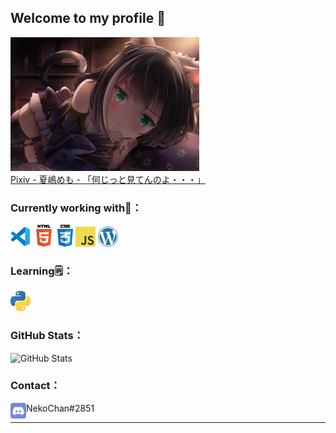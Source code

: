 ## Welcome to my profile 👋

<div><img width="60%" src="images/pixiv84738255.jpg" /></div>
<a href="https://www.pixiv.net/artworks/84738255" title="Pixiv - 夏嶋めも - 「何じっと見てんのよ・・・」">Pixiv - 夏嶋めも - 「何じっと見てんのよ・・・」</a>

### Currently working with🚀：

<a href="https://code.visualstudio.com/" title="Visual Studio Code"><img src="icons/vscode.png" /></a>
<a href="https://en.wikipedia.org/wiki/HTML5" title="HTML5"><img width="35px" src="icons/html5.png" /></a>
<a href="https://en.wikipedia.org/wiki/CSS" title="CSS3"><img width="25px" src="icons/css3.png" /></a>
<a href="https://en.wikipedia.org/wiki/JavaScript" title="JavaScript"><img src="icons/javascript.png" /></a>
<a href="https://wordpress.org/" title="WordPress"><img src="icons/wordpress.png" /></a>

### Learning🗒：
<a href="https://www.python.org/" title="Python"><img src="icons/python.png" /></a>

### GitHub Stats：
<p><img src="https://github-readme-stats.vercel.app/api?username=NekoChanTaiwan&amp;show_icons=true" alt="GitHub Stats"></p>

### Contact：

<a href="https://discord.com/"><img align="left" width="25px" src="icons/discord.png" /></a>NekoChan#2851

---
